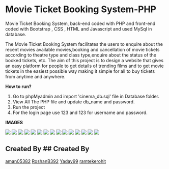 # Movie Ticket Booking System-PHP
Movie Ticket Booking System, back-end coded with PHP and front-end coded with Bootstrap , CSS , HTML and Javascript and used MySql in database.

The Movie Ticket Booking System facilitates the users to enquire about the
recent movies available movies,booking and cancellation of movie tickets according
to theatre type and class type,enquire about the status of the booked tickets, etc.
The aim of this project is to design a website that gives an easy platform for
people to get details of trending films and to get movie tickets in the
easiest possible way making it simple for all to buy tickets from anytime
and anywhere.

<b>How to run?</b>
<ol>
  <li>Go to phpMyadmin and import 'cinema_db.sql' file in Database folder.</li>
  <li>  View All The PHP file and update db_name and password. </li>
  <li>  Run the project</li>
  <li>  For the login page use 123 and 123 for username and password.</li>
</ol>

<b>IMAGES</b> 

<img src="img/screenshot/1.png">
<img src="img/screenshot/2.png">
<img src="img/screenshot/3.png">
<img src="img/screenshot/4.png">
<img src="img/screenshot/5.png">
<img src="img/screenshot/6.png">
<img src="img/screenshot/7.png">
<img src="img/screenshot/8.png">
<img src="img/screenshot/9.png">
<img src="img/screenshot/10.png">
<img src="img/screenshot/11.png">
<img src="img/screenshot/13.png">
<img src="img/screenshot/14.png">
<img src="img/screenshot/15.png">
<img src="database/ER.png">


## Created By	## Created By
[aman05382](https://github.com/aman05382) [RoshanB392](https://github.com/RoshanB392) [Yadav99](https://github.com/Yadav99) [ramtekerohit](https://github.com/ramtekerohit)

